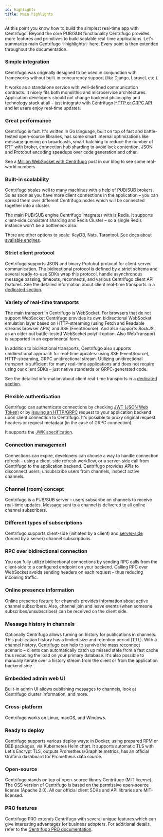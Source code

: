 ```yaml
---
id: highlights
title: Main highlights
---
```


At this point you know how to build the simplest real-time app with Centrifugo. Beyond the core PUB/SUB functionality Centrifugo provides more features and primitives to build scalable real-time applications. Let's summarize main Centrifugo ✨highlights✨ here. Every point is then extended throughout the documentation.

### Simple integration

Centrifugo was originally designed to be used in conjunction with frameworks without built-in concurrency support (like Django, Laravel, etc.).

It works as a standalone service with well-defined communication contracts. It nicely fits both monolithic and microservice architectures. Application developers should not change backend philosophy and technology stack at all – just integrate with Centrifugo [HTTP or GRPC API](../server/server_api.md) and let users enjoy real-time updates.

### Great performance

Centrifugo is fast. It's written in Go language, built on top of fast and battle-tested open-source libraries, has some smart internal optimizations like message queuing on broadcasts, smart batching to reduce the number of RTT with broker, connection hub sharding to avoid lock contention, JSON and Protobuf encoding speedups over code generation and other.

See a [Million WebSocket with Centrifugo](/blog/2020/02/10/million-connections-with-centrifugo) post in our blog to see some real-world numbers.

### Built-in scalability

Centrifugo scales well to many machines with a help of PUB/SUB brokers. So as soon as you have more client connections in the application – you can spread them over different Centrifugo nodes which will be connected together into a cluster.

The main PUB/SUB engine Centrifugo integrates with is Redis. It supports client-side consistent sharding and Redis Cluster – so a single Redis instance won't be a bottleneck also.

There are other options to scale: KeyDB, Nats, Tarantool. [See docs about available engines](../server/engines.md).

### Strict client protocol

Centrifugo supports JSON and binary Protobuf protocol for client-server communication. The bidirectional protocol is defined by a strict schema and several ready-to-use SDKs wrap this protocol, handle asynchronous message passing, timeouts, reconnects, and various Centrifugo client API features. See the detailed information about client real-time transports in a [dedicated section](../transports/overview.md).

### Variety of real-time transports

The main transport in Centrifugo is WebSocket. For browsers that do not support WebSocket Centrifugo provides its own bidirectional WebSocket emulation layer based on HTTP-streaming (using Fetch and Readable streams browser APIs) and SSE (EventSource). And also supports SockJS as an older but battle-tested WebSocket polyfill option. Also WebTransport is supported in an experimental form.

In addition to bidirectional transports, Centrifugo also supports unidirectional approach for real-time updates: using SSE (EventSource), HTTP-streaming, GRPC unidirectional stream. Utilizing unidirectional transport is sufficient for many real-time applications and does not require using our client SDKs – just native standards or GRPC-generated code.

See the detailed information about client real-time transports in a [dedicated section](../transports/overview.md).

### Flexible authentication

Centrifugo can authenticate connections by checking [JWT (JSON Web Token)](../server/authentication.md) or by [issuing an HTTP/GRPC](../server/proxy.md) request to your application backend upon client connection to Centrifugo. It's possible to proxy original request headers or request metadata (in the case of GRPC connection).

It supports the [JWK specification](https://datatracker.ietf.org/doc/html/rfc7517).

### Connection management

Connections can expire, developers can choose a way to handle connection refresh – using a client-side refresh workflow, or a server-side call from Centrifugo to the application backend. Centrifugo provides APIs to disconnect users, unsubscribe users from channels, inspect active channels.

### Channel (room) concept

Centrifugo is a PUB/SUB server – users subscribe on channels to receive real-time updates. Message sent to a channel is delivered to all online channel subscribers.

### Different types of subscriptions

Centrifugo supports client-side (initiated by a client) and [server-side](../server/server_subs.md) (forced by a server) channel subscriptions.

### RPC over bidirectional connection

You can fully utilize bidirectional connections by sending RPC calls from the client-side to a configured endpoint on your backend. Calling RPC over WebSocket avoids sending headers on each request – thus reducing incoming traffic.

### Online presence information

Online presence feature for channels provides information about active channel subscribers. Also, channel join and leave events (when someone subscribes/unsubscribes) can be received on the client side.

### Message history in channels

Optionally Centrifugo allows turning on history for publications in channels. This publication history has a limited size and retention period (TTL). With a channel history, Centrifugo can help to survive the mass reconnect scenario – clients can automatically catch up missed state from a fast cache thus reducing the load on your primary database. It's also possible to manually iterate over a history stream from the client or from the application backend side.

### Embedded admin web UI

Built-in [admin UI](../server/admin_web.md) allows publishing messages to channels, look at Centrifugo cluster information, and more.

### Cross-platform

Centrifugo works on Linux, macOS, and Windows.

### Ready to deploy

Centrifugo supports various deploy ways: in Docker, using prepared RPM or DEB packages, via Kubernetes Helm chart. It supports automatic TLS with Let's Encrypt TLS, outputs Prometheus/Graphite metrics, has an official Grafana dashboard for Prometheus data source.

### Open-source

Centrifugo stands on top of open-source library Centrifuge (MIT license). The OSS version of Centrifugo is based on the permissive open-source license (Apache 2.0). All our official client SDKs and API libraries are MIT-licensed.

### PRO features

Centrifugo PRO extends Centrifugo with several unique features which can give interesting advantages for business adopters. For additional details, refer to the [Centrifugo PRO documentation](../pro/overview.md).
